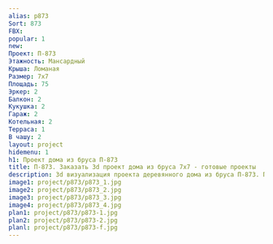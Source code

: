 ```yaml
---
alias: p873
Sort: 873
FBX: 
popular: 1
new: 
Проект: П-873
Этажность: Мансардный
Крыша: Ломаная
Размер: 7х7
Площадь: 75
Эркер: 2
Балкон: 2
Кукушка: 2
Гараж: 2
Котельная: 2
Терраса: 1
В чашу: 2
layout: project
hidemenu: 1
h1: Проект дома из бруса П-873
title: П-873. Заказать 3d проект дома из бруса 7х7 - готовые проекты
description: 3d визуализация проекта деревянного дома из бруса П-873. Площадь 75 м2, размер 7х7. Вы можете внести любые изменения в проект.
image1: project/p873/p873_1.jpg
image2: project/p873/p873_2.jpg
image3: project/p873/p873_3.jpg
image4: project/p873/p873_4.jpg
plan1: project/p873/p873-1.jpg
plan2: project/p873/p873-2.jpg
planl: project/p873/p873-f.jpg
---
```

